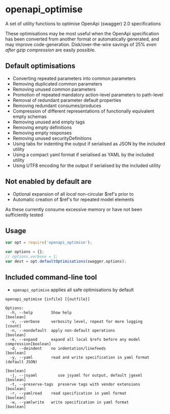 # openapi_optimise

A set of utility functions to optimise OpenApi (swagger) 2.0 specifications

These optimisations may be most useful when the OpenApi specification has been converted from another format or
automatically generated, and may improve code-generation. Disk/over-the-wire savings of 25% *even after gzip compression* are easily possible.

## Default optimisations

* Converting repeated parameters into common parameters
* Removing duplicated common parameters
* Removing unused common parameters
* Promotion of repeated mandatory action-level parameters to path-level
* Removal of redundant parameter default properties
* Removing redundant consumes/produces
* Compression of different representations of functionally equivalent empty schemas
* Removing unused and empty tags 
* Removing empty definitions
* Removing empty responses
* Removing unused securityDefinitions
* Using tabs for indenting the output if serialised as JSON by the included utility
* Using a compact yaml format if serialised as YAML by the included utility
* Using UTF8 encoding for the output if serialised by the included utility

## Not enabled by default are

* Optional expansion of all *local* non-circular $ref's prior to
* Automatic creation of $ref's for repeated model elements

As these currently consume excessive memory or have not been sufficiently tested

## Usage

````javascript
var opt = require('openapi_optimise');

var options = {};
// options.verbose = 1;
var dest = opt.defaultOptimisations(swagger,options);
````

## Included command-line tool

* `openapi_optimise` applies all safe optimisations by default

````
openapi_optimise {infile} [{outfile}]

Options:
  -h, --help        Show help                                          [boolean]
  -v, --verbose     verbosity level, repeat for more logging             [count]
  -n, --nondefault  apply non-default operations                       [boolean]
  -e, --expand      expand all local $refs before any model compression[boolean]
  -d, --deindent    no indentation/linefeeds                           [boolean]
  -y, --yaml        read and write specification in yaml format (default JSON)
                                                                       [boolean]
  -j, --jsyaml         use jsyaml for output, default jgexml           [boolean]
  -t, --preserve-tags  preserve tags with vendor extensions            [boolean]
  -r, --yamlread    read specification in yaml format                  [boolean]
  -w, --yamlwrite   write specification in yaml format                 [boolean]
````

